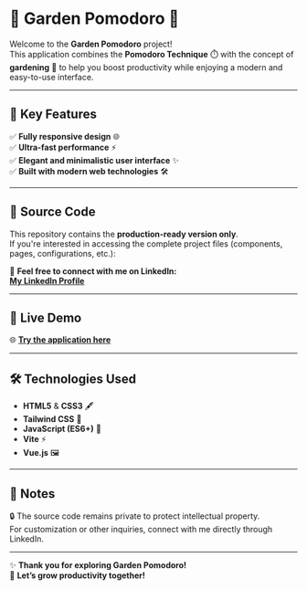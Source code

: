 # 🌟 Garden Pomodoro 🌟  

Welcome to the **Garden Pomodoro** project!  
This application combines the **Pomodoro Technique** ⏱️ with the concept of **gardening** 🌱 to help you boost productivity while enjoying a modern and easy-to-use interface.

---

## 🔑 Key Features  

✅ **Fully responsive design** 🌐  
✅ **Ultra-fast performance** ⚡  
✅ **Elegant and minimalistic user interface** ✨  
✅ **Built with modern web technologies** 🛠️  

---

## 📂 Source Code  

This repository contains the **production-ready version only**.  
If you're interested in accessing the complete project files (components, pages, configurations, etc.):  

🔗 **Feel free to connect with me on LinkedIn:**  
[**My LinkedIn Profile**](https://www.linkedin.com/in/mahmoud-n/)  

---

## 🚀 Live Demo  

🌐 **[Try the application here](https://mahmoudnazmy.github.io/garden-pomodoro-dist/)**  

---

## 🛠️ Technologies Used  

- **HTML5** & **CSS3** 🖋️  
- **Tailwind CSS** 🎨  
- **JavaScript (ES6+)** 📜  
- **Vite** ⚡  
- **Vue.js** 🖼️  

---

## 🤝 Notes  

🔒 The source code remains private to protect intellectual property.  
For customization or other inquiries, connect with me directly through LinkedIn.  

---

✨ **Thank you for exploring Garden Pomodoro!**  
🌱 **Let’s grow productivity together!**
